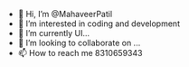 - 👋 Hi, I’m @MahaveerPatil
- 👀 I’m interested in coding and development
- 🌱 I’m currently UI...
- 💞️ I’m looking to collaborate on ...
- 📫 How to reach me 8310659343

<!---
MahaveerPatil/MahaveerPatil is a ✨ special ✨ repository because its `README.md` (this file) appears on your GitHub profile.
You can click the Preview link to take a look at your changes.
--->
